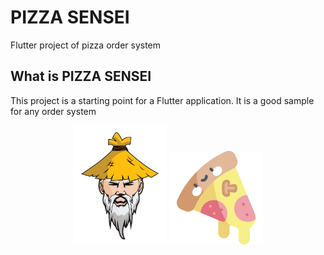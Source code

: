 # PIZZA SENSEI

Flutter project of pizza order system

## What is PIZZA SENSEI

This project is a starting point for a Flutter application.
It is a good sample for any order system 

  
<p align="center">
  <img src="https://github.com/omurthy/pizzaSensei/blob/master/images/sensei-logo.png" width="150" title="Sensei">
  <img src="https://github.com/omurthy/pizzaSensei/blob/master/images/pizza.png" width="150" alt="Pizza">
</p>